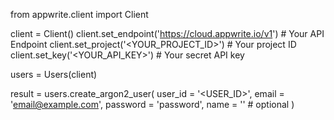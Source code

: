 from appwrite.client import Client

client = Client()
client.set_endpoint('https://cloud.appwrite.io/v1') # Your API Endpoint
client.set_project('&lt;YOUR_PROJECT_ID&gt;') # Your project ID
client.set_key('&lt;YOUR_API_KEY&gt;') # Your secret API key

users = Users(client)

result = users.create_argon2_user(
    user_id = '<USER_ID>',
    email = 'email@example.com',
    password = 'password',
    name = '<NAME>' # optional
)
